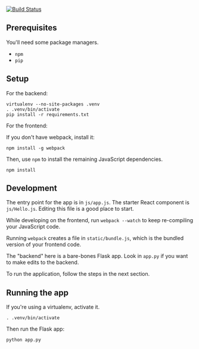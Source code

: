 [![Build Status](https://travis-ci.org/grape-gatorade/travelingcustomer.svg?branch=map-view-backend)](https://travis-ci.org/grape-gatorade/travelingcustomer)


## Prerequisites

You'll need some package managers.

- `npm`
- `pip`

## Setup

For the backend:

```
virtualenv --no-site-packages .venv
. .venv/bin/activate
pip install -r requirements.txt
```

For the frontend:

If you don't have webpack, install it:

```
npm install -g webpack
```

Then, use `npm` to install the remaining JavaScript dependencies.

```
npm install
```

## Development

The entry point for the app is in `js/app.js`. The starter React component is `js/Hello.js`. Editing this file is a good place to start.

While developing on the frontend, run `webpack --watch` to keep re-compiling your JavaScript code.

Running `webpack` creates a file in `static/bundle.js`, which is the bundled version of your frontend code.

The "backend" here is a bare-bones Flask app. Look in `app.py` if you want to make edits to the backend.

To run the application, follow the steps in the next section.

## Running the app

If you're using a virtualenv, activate it.

```
. .venv/bin/activate
```

Then run the Flask app:

```
python app.py
```

